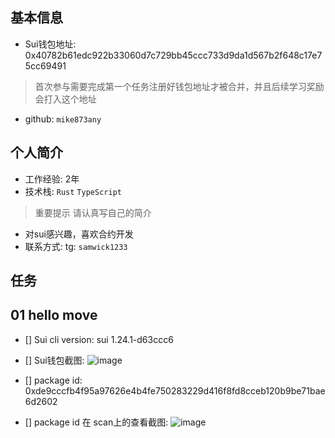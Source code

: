 ## 基本信息
- Sui钱包地址: 0x40782b61edc922b33060d7c729bb45ccc733d9da1d567b2f648c17e75cc69491
> 首次参与需要完成第一个任务注册好钱包地址才被合并，并且后续学习奖励会打入这个地址
- github: `mike873any`

## 个人简介
- 工作经验: 2年
- 技术栈: `Rust` `TypeScript`
> 重要提示 请认真写自己的简介
- 对sui感兴趣，喜欢合约开发
- 联系方式: tg: `samwick1233` 

## 任务

##   01 hello move  
- [] Sui cli version: sui 1.24.1-d63ccc6
- [] Sui钱包截图: ![image](https://github.com/mike873any/letsmove1/assets/170527218/daaa2a4b-58a7-44d2-9eab-6f622f2fe6e2)


- [] package id: 0xde9cccfb4f95a97626e4b4fe750283229d416f8fd8cceb120b9be71bae6d2602
- [] package id 在 scan上的查看截图: ![image](https://github.com/mike873any/letsmove1/assets/170527218/73449ef0-d6b4-4fe2-8aa7-31cc156c8d54)



